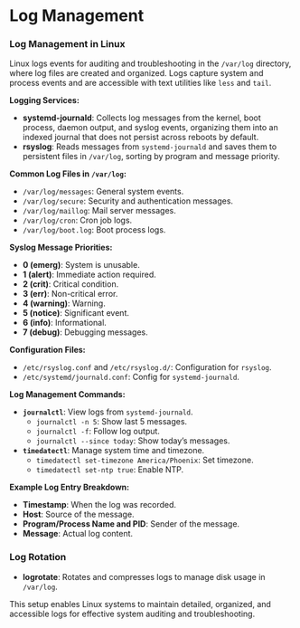# Log Management

### **Log Management in Linux**

Linux logs events for auditing and troubleshooting in the `/var/log` directory, where log files are created and organized. Logs capture system and process events and are accessible with text utilities like `less` and `tail`.

**Logging Services:**
- **systemd-journald**: Collects log messages from the kernel, boot process, daemon output, and syslog events, organizing them into an indexed journal that does not persist across reboots by default.
- **rsyslog**: Reads messages from `systemd-journald` and saves them to persistent files in `/var/log`, sorting by program and message priority.

**Common Log Files in `/var/log`:**
- `/var/log/messages`: General system events.
- `/var/log/secure`: Security and authentication messages.
- `/var/log/maillog`: Mail server messages.
- `/var/log/cron`: Cron job logs.
- `/var/log/boot.log`: Boot process logs.

**Syslog Message Priorities:**
- **0 (emerg)**: System is unusable.
- **1 (alert)**: Immediate action required.
- **2 (crit)**: Critical condition.
- **3 (err)**: Non-critical error.
- **4 (warning)**: Warning.
- **5 (notice)**: Significant event.
- **6 (info)**: Informational.
- **7 (debug)**: Debugging messages.

**Configuration Files:**
- `/etc/rsyslog.conf` and `/etc/rsyslog.d/`: Configuration for `rsyslog`.
- `/etc/systemd/journald.conf`: Config for `systemd-journald`.

**Log Management Commands:**
- **`journalctl`**: View logs from `systemd-journald`.
  - `journalctl -n 5`: Show last 5 messages.
  - `journalctl -f`: Follow log output.
  - `journalctl --since today`: Show today’s messages.
- **`timedatectl`**: Manage system time and timezone.
  - `timedatectl set-timezone America/Phoenix`: Set timezone.
  - `timedatectl set-ntp true`: Enable NTP.

**Example Log Entry Breakdown:**
- **Timestamp**: When the log was recorded.
- **Host**: Source of the message.
- **Program/Process Name and PID**: Sender of the message.
- **Message**: Actual log content.

### **Log Rotation**
- **logrotate**: Rotates and compresses logs to manage disk usage in `/var/log`.

This setup enables Linux systems to maintain detailed, organized, and accessible logs for effective system auditing and troubleshooting.

